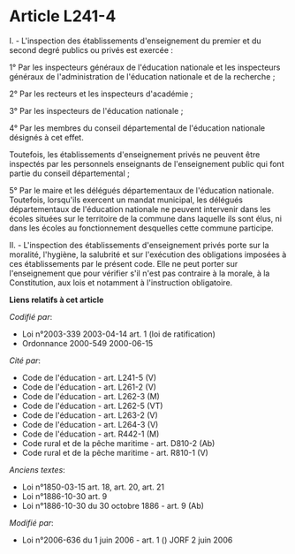 # Article L241-4

I. - L'inspection des établissements d'enseignement du premier et du second degré publics ou privés est exercée :

1° Par les inspecteurs généraux de l'éducation nationale et les inspecteurs généraux de l'administration de l'éducation
nationale et de la recherche ;

2° Par les recteurs et les inspecteurs d'académie ;

3° Par les inspecteurs de l'éducation nationale ;

4° Par les membres du conseil départemental de l'éducation nationale désignés à cet effet.

Toutefois, les établissements d'enseignement privés ne peuvent être inspectés par les personnels enseignants de
l'enseignement public qui font partie du conseil départemental ;

5° Par le maire et les délégués départementaux de l'éducation nationale. Toutefois, lorsqu'ils exercent un mandat municipal,
les délégués départementaux de l'éducation nationale ne peuvent intervenir dans les écoles situées sur le territoire de la
commune dans laquelle ils sont élus, ni dans les écoles au fonctionnement desquelles cette commune participe.

II. - L'inspection des établissements d'enseignement privés porte sur la moralité, l'hygiène, la salubrité et sur l'exécution
des obligations imposées à ces établissements par le présent code. Elle ne peut porter sur l'enseignement que pour vérifier
s'il n'est pas contraire à la morale, à la Constitution, aux lois et notamment à l'instruction obligatoire.

**Liens relatifs à cet article**

_Codifié par_:

  - Loi n°2003-339 2003-04-14 art. 1 (loi de ratification)
  - Ordonnance 2000-549 2000-06-15

_Cité par_:

  - Code de l'éducation - art. L241-5 (V)
  - Code de l'éducation - art. L261-2 (V)
  - Code de l'éducation - art. L262-3 (M)
  - Code de l'éducation - art. L262-5 (VT)
  - Code de l'éducation - art. L263-2 (V)
  - Code de l'éducation - art. L264-3 (V)
  - Code de l'éducation - art. R442-1 (M)
  - Code rural et de la pêche maritime - art. D810-2 (Ab)
  - Code rural et de la pêche maritime - art. R810-1 (V)

_Anciens textes_:

  - Loi n°1850-03-15 art. 18, art. 20, art. 21
  - Loi n°1886-10-30 art. 9
  - Loi n°1886-10-30 du 30 octobre 1886 - art. 9 (Ab)

_Modifié par_:

  - Loi n°2006-636 du 1 juin 2006 - art. 1 () JORF 2 juin 2006
